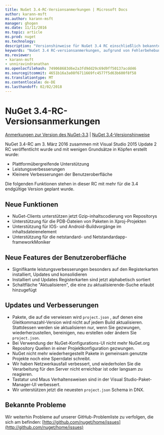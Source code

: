 ```yaml
---
title: NuGet 3.4-RC-Versionsanmerkungen | Microsoft Docs
author: karann-msft
ms.author: karann-msft
manager: ghogen
ms.date: 11/11/2016
ms.topic: article
ms.prod: nuget
ms.technology: 
description: "Versionshinweise für NuGet 3.4 RC einschließlich bekannte Probleme, Fehlerbehebungen, Funktionen und Archivierung von dcrs Design."
keywords: "NuGet 3.4 RC-versionsanmerkungen, aufgrund von Fehlerbehebungen, bekannte Probleme, zusätzliche Funktionen, Archivierung von dcrs Design"
ms.reviewer:
- karann-msft
- unniravindranathan
ms.openlocfilehash: 749068683d6e2a3fd9dd29c69d9ff50137acdd46
ms.sourcegitcommit: 4651b16a3a08f6711669fc4577f5d63b600f8f58
ms.translationtype: MT
ms.contentlocale: de-DE
ms.lasthandoff: 02/02/2018
---
```

# <a name="nuget-34-rc-release-notes"></a>NuGet 3.4-RC-Versionsanmerkungen

[Anmerkungen zur Version des NuGet-3.3](../release-notes/nuget-3.3.md) | [NuGet 3.4-Versionshinweise](../release-notes/nuget-3.4.md)

NuGet 3.4-RC am 3. März 2016 zusammen mit Visual Studio 2015 Update 2 RC veröffentlicht wurde und mit wenigen Grundsätze in Köpfen erstellt wurde:

* Plattformübergreifende Unterstützung
* Leistungsverbesserungen
* Kleinere Verbesserungen der Benutzeroberfläche

Die folgenden Funktionen stehen in dieser RC mit mehr für die 3.4 endgültige Version geplant wurde.

## <a name="new-features"></a>Neue Funktionen

* NuGet-Clients unterstützen jetzt Gzip-inhaltscodierung von Repositorys
* Unterstützung für die PDB-Dateien von Paketen in Xproj-Projekten
* Unterstützung für IOS- und Android-Buildvorgänge im inhaltsdateienelement
* Unterstützung für die netstandard- und Netstandardapp-frameworkMoniker

## <a name="new-user-interface-features"></a>Neue Features der Benutzeroberfläche

* Signifikante leistungsverbesserungen besonders auf den Registerkarten installiert, Updates und konsolidieren
* Installiert und Updates Registerkarten sind jetzt alphabetisch sortiert
* Schaltfläche "Aktualisieren", die eine zu aktualisierende-Suche erlaubt hinzugefügt

## <a name="updates-and-improvements"></a>Updates und Verbesserungen

* Pakete, die auf die verwiesen wird `project.json` , auf denen eine Gleitkommazahl-Version wird nicht auf jedem Build aktualisieren. Stattdessen werden sie aktualisieren nur, wenn Sie gezwungen, wiederherzustellen, bereinigen, neu erstellen oder ändern Sie `project.json`.
* Bei Verwendung der NuGet-Konfigurations-UI nicht mehr NuGet.org Repository Quellen in einer Projektkonfiguration gezwungen.
* NuGet nicht mehr wiederhergestellt Pakete in gemeinsam genutzte Projekte noch eine Sperrdatei schreibt.
* Wir haben Netzwerkausfall verbessert, und wiederholen Sie die Verarbeitung für den Server nicht erreichbar ist oder langsam zu reagieren.
* Tastatur und Maus Verhaltensweisen sind in der Visual Studio-Paket-Manager-UI verbessert.
* Wir unterstützen jetzt die neuesten `project.json` Schema in DNX.

## <a name="known-issues"></a>Bekannte Probleme

Wir weiterhin Probleme auf unserer GitHub-Problemliste zu verfolgen, die sich am befinden: [http://github.com/nuget/home/issues](http://github.com/nuget/home/issues)